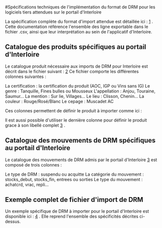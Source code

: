 #Spécifications techniques de l'implémentation du format de DRM pour les logiciels tiers attendues sur le portail d'Interloire

La spécification complète du format d'import attendue est détaillée ici : [1] .
Cette documentation référence l'ensemble des ligne exportable dans le fichier .csv, ainsi que leur interprétation au sein de l'applicatif d'Interloire.

## Catalogue des produits spécifiques au portail d'Interloire

Le catalogue produit nécessaire aux imports de DRM pour Interloire est décrit dans le fichier suivant : [2]
Ce fichier comporte les différentes colonnes suivantes :

La certification : la certification du produit (AOC, IGP ou Vins sans IG)
Le genre : Tanquille, Fines bulles ou Mousseux
L'appellation : Anjou, Touraine, Saumur...
La mention : Sur lie, Villages...
Le lieu : Clisson, Chenin...
La couleur : Rouge/Rosé/Blanc
Le cepage : Muscadet AC

Ces colonnes permettent de définir le produit à importer comme ici :

Il est aussi possible d'utiliser le dernière colonne pour définir le produit grace à son libellé complet [3] .

## Catalogue des mouvements de DRM spécifiques au portail d'Interloire

Le catalogue des mouvements de DRM admis par le portail d'Interloire [3] est composé de trois colonnes :

Le type de DRM : suspendu ou acquitte
La catégorie du mouvement : stocks_debut, stocks_fin, entrees ou sorties
Le type du mouvement : achatcrd, vrac, repli...

## Exemple complet de fichier d'import de DRM

Un exemple spécifique de DRM à importer pour le portail d'Interloire est disponible ici : [4] .
Elle reprend l'ensemble des spécificités décrites ci-dessus.

[1]: https://jasig.github.io/cas/4.0.x/index.html
[2]: https://jasig.github.io/cas/4.0.x/index.html
[3]: https://jasig.github.io/cas/4.0.x/index.html
[4]: https://jasig.github.io/cas/4.0.x/index.html
